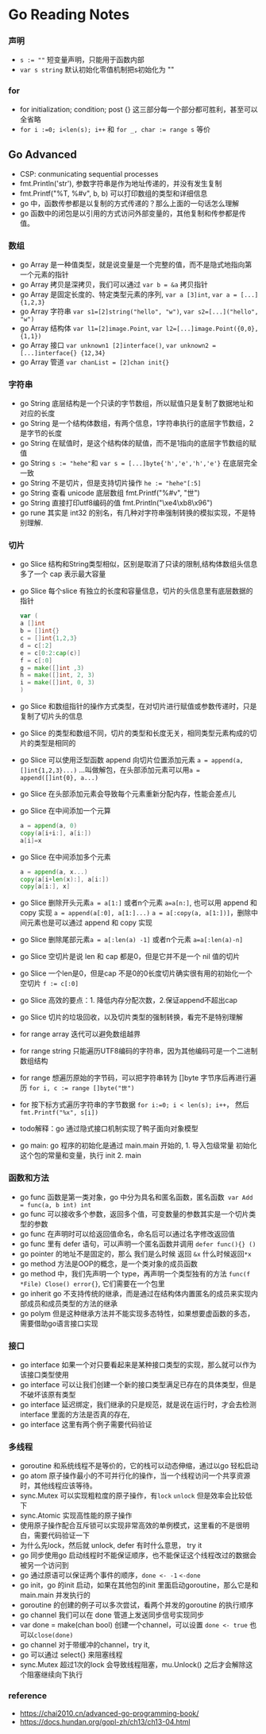 # Go Reading Notes

### 声明

- `s := ""` 短变量声明，只能用于函数内部
- `var s string` 默认初始化零值机制把s初始化为 ""

### for

- for initialization; condition; post {} 这三部分每一个部分都可胜利，甚至可以全省略
- `for i :=0; i<len(s); i++`  和 `for _, char := range s` 等价

## Go Advanced

- CSP: conmunicating sequential processes
- fmt.Println('str'), 参数字符串是作为地址传递的，并没有发生复制
- fmt.Printf("%T, %#v", b, b) 可以打印数组的类型和详细信息
- go 中，函数传参都是以复制的方式传递的？那么上面的一句话怎么理解
- go 函数中的闭包是以引用的方式访问外部变量的，其他复制和传参都是传值。

### 数组

- go Array 是一种值类型，就是说变量是一个完整的值，而不是隐式地指向第一个元素的指针
- go Array 拷贝是深拷贝，我们可以通过 `var b = &a` 拷贝指针
- go Array 是固定长度的、特定类型元素的序列, `var a [3]int`, `var a = [...]{1,2,3}`
- go Array 字符串 `var s1=[2]string("hello", "w")`, `var s2=[...]("hello", "w")`
- go Array 结构体 `var l1=[2]image.Point`, `var l2=[...]image.Point({0,0}, {1,1})` 
- go Array 接口 `var unknown1 [2]interface()`, `var unknown2 = [...]interface{} {12,34}`
- go Array 管道 `var chanList = [2]chan init{}`

### 字符串

- go String 底层结构是一个只读的字节数组，所以赋值只是复制了数据地址和对应的长度
- go String 是一个结构体数组，有两个信息，1字符串执行的底层字节数组，2是字节的长度
- go String 在赋值时，是这个结构体的赋值，而不是1指向的底层字节数组的赋值
- go String `s := "hehe"`和 `var s = [...]byte{'h','e','h','e'}` 在底层完全一致
- go String 不是切片，但是支持切片操作 `he := "hehe"[:5]`
- go String 查看 unicode 底层数组 fmt.Printf("%#v", "世")
- go String 直接打印utf8编码的值 fmt.Println("\xe4\xb8\x96")
- go rune 其实是 int32 的别名，有几种对字符串强制转换的模拟实现，不是特别理解.

### 切片

- go Slice 结构和String类型相似，区别是取消了只读的限制,结构体数组头信息多了一个 cap 表示最大容量
- go Slice 每个slice 有独立的长度和容量信息，切片的头信息里有底层数据的指针
    ```go
    var (
    a []int
    b = []int{}
    c = []int{1,2,3}
    d = c[:2]
    e = c[0:2:cap(c)]
    f = c[:0]
    g = make([]int ,3)
    h = make([]int, 2, 3)
    i = make([]int, 0, 3) 
    )
    ```
- go Slice 和数组指针的操作方式类型，在对切片进行赋值或参数传递时，只是复制了切片头的信息
- go Slice 的类型和数组不同，切片的类型和长度无关，相同类型元素构成的切片的类型是相同的
- go Slice 可以使用泛型函数 append 向切片位置添加元素 `a = append(a, []int{1,2,3}...)` ...叫做解包，在头部添加元素可以用`a = append([]int{0}, a...)`
- go Slice 在头部添加元素会导致每个元素重新分配内存，性能会差点儿
- go Slice 在中间添加一个元算
    ```go
    a = append(a, 0)
    copy(a[i+i:], a[i:])
    a[i]=x
    ```
- go Slice 在中间添加多个元素
    ```go
    a = append(a, x...)
    copy(a[i+len(x):], a[i:])
    copy[a[i:], x]
    ```
- go Slice 删除开头元素`a = a[1:]` 或者n个元素 `a=a[n:]`, 也可以用 append 和 copy 实现 `a = append(a[:0], a[1:]...)` `a = a[:copy(a, a[1:])]`，删除中间元素也是可以通过 append 和 copy 实现
- go Slice 删除尾部元素`a = a[:len(a) -1]` 或者n个元素 `a=a[:len(a)-n]`
- go Slice 空切片是说 len 和 cap 都是0，但是它并不是一个 nil 值的切片
- go Slice 一个len是0，但是cap 不是0的0长度切片确实很有用的初始化一个空切片 `f := c[:0]`
- go Slice 高效的要点：1. 降低内存分配次数，2.保证append不超出cap
- go Slice 切片的垃圾回收，以及切片类型的强制转换，看完不是特别理解

- for range array 迭代可以避免数组越界
- for range string 只能遍历UTF8编码的字符串，因为其他编码可是一个二进制数组结构
- for range 想遍历原始的字节码，可以把字符串转为 []byte 字节序后再进行遍历 `for i, c := range []byte("世")`
- for 按下标方式遍历字符串的字节数据 `for i:=0; i < len(s); i++`， 然后`fmt.Printf("%x", s[i])`

- todo解释：go 通过隐式接口机制实现了鸭子面向对象模型
- go main: go 程序的初始化是通过 main.main 开始的, 1. 导入包级常量 初始化这个包的常量和变量，执行 init 2. main

### 函数和方法

- go func 函数是第一类对象，go 中分为具名和匿名函数，匿名函数` var Add = func(a, b int) int`
- go func 可以接收多个参数，返回多个值，可变数量的参数其实是一个切片类型的参数
- go func 在声明时可以给返回值命名，命名后可以通过名字修改返回值
- go func 里有 defer 语句，可以声明一个匿名函数并调用 `defer func(){} ()`
- go pointer 的地址不是固定的，那么 我们是么时候 返回 `&x` 什么时候返回`*x`
- go method 方法是OOP的概念，是一个类对象的成员函数
- go method 中，我们先声明一个 type，再声明一个类型独有的方法 `func(f *File) Close() error{}`, 它们需要在一个包里
- go inherit go 不支持传统的继承，而是通过在结构体内置匿名的成员来实现内部成员和成员类型的方法的继承
- go polym 但是这种继承方法并不能实现多态特性，如果想要虚函数的多态，需要借助go语言接口实现

### 接口

- go interface 如果一个对只要看起来是某种接口类型的实现，那么就可以作为该接口类型使用
- go interface 可以让我们创建一个新的接口类型满足已存在的具体类型，但是不破坏该原有类型
- go interface 延迟绑定，我们继承的只是规范，就是说在运行时，才会去检测 interface 里面的方法是否真的存在,
- go interface 这里有两个例子需要代码验证

### 多线程

- goroutine 和系统线程不是等价的，它的栈可以动态伸缩，通过以go 轻松启动
- go atom 原子操作最小的不可并行化的操作，当一个线程访问一个共享资源时，其他线程应该等待。
- sync.Mutex 可以实现粗粒度的原子操作，有`lock` `unlock` 但是效率会比较低下
- sync.Atomic 实现高性能的原子操作
- 使用原子操作配合互斥锁可以实现非常高效的单例模式，这里看的不是很明白，需要代码验证一下
- 为什么先lock，然后就 unlock, defer 有时什么意思， try  it
- go 同步使用go 启动线程时不能保证顺序，也不能保证这个线程改过的数据会被另一个访问到
- go 通过原语可以保证两个事件的顺序，`done <- -1` `<-done`
- go init，go 的init 启动，如果在其他包的init 里面启动goroutine，那么它是和 main.main 并发执行的
- goroutine 的创建的例子可以多次尝试，看两个并发的goroutine 的执行顺序
- go channel 我们可以在 done 管道上发送同步信号实现同步
- var done = make(chan bool) 创建一个channel，可以设置 `done <- true` 也可以`close(done)`
- go channel 对于带缓冲的channel，try it,
- go 可以通过 select{} 来阻塞线程
- sync.Mutex 超过1次的lock 会导致线程阻塞，mu.Unlock() 之后才会解除这个阻塞继续向下执行

### reference

- https://chai2010.cn/advanced-go-programming-book/
- https://docs.hundan.org/gopl-zh/ch13/ch13-04.html
